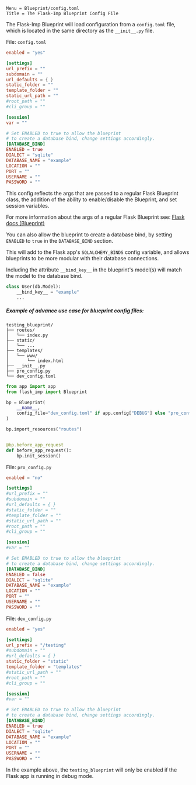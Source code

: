 ```
Menu = Blueprint/config.toml
Title = The Flask-Imp Blueprint Config File
```

The Flask-Imp Blueprint will load configuration from a `config.toml` file, which is located in the same directory as the
`__init__.py` file.

File: `config.toml`

```toml
enabled = "yes"

[settings]
url_prefix = ""
subdomain = ""
url_defaults = { }
static_folder = ""
template_folder = ""
static_url_path = ""
#root_path = ""
#cli_group = ""

[session]
var = ""

# Set ENABLED to true to allow the blueprint
# to create a database bind, change settings accordingly.
[DATABASE_BIND]
ENABLED = true
DIALECT = "sqlite"
DATABASE_NAME = "example"
LOCATION = ""
PORT = ""
USERNAME = ""
PASSWORD = ""
```

This config reflects the args that are passed to a regular Flask Blueprint class, the addition of the ability to
enable/disable the Blueprint, and set session variables.

For more information about the args of a regular Flask Blueprint see:
[Flask docs (Blueprint)](https://flask.palletsprojects.com/en/3.0.x/api/#flask.Blueprint)

You can also allow the blueprint to create a database bind, by setting `ENABLED` to `true` in the `DATABASE_BIND`
section.

This will add to the Flask app's `SQLALCHEMY_BINDS` config variable, and allows blueprints to be more modular
with their database connections.

Including the attribute `__bind_key__` in the blueprint's model(s) will match the model to the database bind.

```python
class User(db.Model):
    __bind_key__ = "example"
    ...
```

##### Example of advance use case for blueprint config files:

```text
testing_blueprint/
├── routes/
│   └── index.py
├── static/
│   └── ...
├── templates/
│   └── www/
│       └── index.html
├── __init__.py
├── pro_config.py
└── dev_config.toml
```

```python
from app import app
from flask_imp import Blueprint

bp = Blueprint(
    __name__,
    config_file="dev_config.toml" if app.config["DEBUG"] else "pro_config.py"
)

bp.import_resources("routes")


@bp.before_app_request
def before_app_request():
    bp.init_session()
```

File: `pro_config.py`

```toml
enabled = "no"

[settings]
#url_prefix = ""
#subdomain = ""
#url_defaults = { }
#static_folder = ""
#template_folder = ""
#static_url_path = ""
#root_path = ""
#cli_group = ""

[session]
#var = ""

# Set ENABLED to true to allow the blueprint
# to create a database bind, change settings accordingly.
[DATABASE_BIND]
ENABLED = false
DIALECT = "sqlite"
DATABASE_NAME = "example"
LOCATION = ""
PORT = ""
USERNAME = ""
PASSWORD = ""
```

File: `dev_config.py`

```toml
enabled = "yes"

[settings]
url_prefix = "/testing"
#subdomain = ""
#url_defaults = { }
static_folder = "static"
template_folder = "templates"
#static_url_path = ""
#root_path = ""
#cli_group = ""

[session]
#var = ""

# Set ENABLED to true to allow the blueprint
# to create a database bind, change settings accordingly.
[DATABASE_BIND]
ENABLED = true
DIALECT = "sqlite"
DATABASE_NAME = "example"
LOCATION = ""
PORT = ""
USERNAME = ""
PASSWORD = ""
```

In the example above, the `testing_blueprint` will only be enabled if the Flask app is running in debug mode.